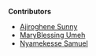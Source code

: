 **Contributors**

<!-- prettier-ignore-start -->

- [Ajiroghene Sunny](https://github.com/Ajioz)
- [MaryBlessing Umeh](https://github.com/marybngozi)
- [Nyamekesse Samuel](https://github.com/Nyamekesse)

